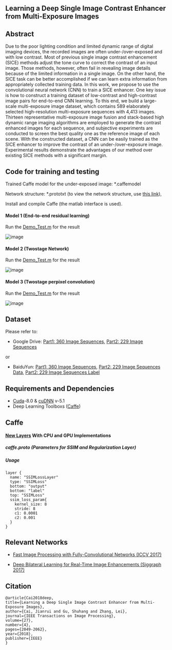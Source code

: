 ## Learning a Deep Single Image Contrast Enhancer from Multi-Exposure Images

## Abstract
Due to the poor lighting condition and limited dynamic range of digital imaging devices, the recorded images are often under-/over-exposed and with low contrast. Most of previous single image contrast enhancement (SICE) methods adjust the tone curve to correct the contrast of an input image. Those methods, however, often fail in revealing image details because of the limited information in a single image. On the other hand, the SICE task can be better accomplished if we can learn extra information from appropriately collected training data. In this work, we propose to use the convolutional neural network (CNN) to train a SICE enhancer. One key issue is how to construct a training dataset of low-contrast and high-contrast image pairs for end-to-end CNN learning. To this end, we build a large-scale multi-exposure image dataset, which contains 589 elaborately selected high-resolution multi-exposure sequences with 4,413 images. Thirteen representative multi-exposure image fusion and stack-based high dynamic range imaging algorithms are employed to generate the contrast enhanced images for each sequence, and subjective experiments are conducted to screen the best quality one as the reference image of each scene. With the constructed dataset, a CNN can be easily trained as the SICE enhancer to improve the contrast of an under-/over-exposure image. Experimental results demonstrate the advantages of our method over existing SICE methods with a significant margin.

## Code for training and testing

Trained Caffe model for the under-exposed image: *.caffemodel

Network structure: *.prototxt (to view the network structure, use [this link](http://ethereon.github.io/netscope/#/editor)),

Install and compile Caffe (the matlab interface is used). 

#### Model 1 (End-to-end residual learning)
Run the [Demo_Test.m](https://github.com/csjcai/SICE/blob/master/Model%201/Demo_Test.m) for the result

![image](https://github.com/csjcai/SICE/blob/master/Model%201/model1.bmp)

#### Model 2 (Twostage Network)
Run the [Demo_Test.m](https://github.com/csjcai/SICE/blob/master/Model%202/Demo_Test.m) for the result

![image](https://github.com/csjcai/SICE/blob/master/Model%202/model2.bmp)

#### Model 3 (Twostage perpixel convolution)
Run the [Demo_Test.m](https://github.com/csjcai/SICE/blob/master/Model%203/Demo_Test.m) for the result

![image](https://github.com/csjcai/SICE/blob/master/Model%203/model3.bmp)


## Dataset
Please refer to: 
* Google Drive: [Part1: 360 Image Sequences](https://goo.gl/gTGfLk), 
                [Part2: 229 Image Sequences](https://goo.gl/ciV2C5)

or

* BaiduYun: [Part1: 360 Image Sequences](https://pan.baidu.com/s/1kXotehL), [Part2: 229 Image Sequences Data](https://pan.baidu.com/s/1x1Dq9xef1dBTXXHcMjPAyA), [Part2: 229 Image Sequences Label](https://pan.baidu.com/s/1zZR5xU92q7UwcCJq-_9xmQ)

## Requirements and Dependencies
- [Cuda](https://developer.nvidia.com/cuda-toolkit-archive)-8.0 & [cuDNN](https://developer.nvidia.com/cudnn) v-5.1
- Deep Learning Toolboxs ([Caffe](https://github.com/BVLC/caffe))

## Caffe 
#### [New Layers](https://github.com/csjcai/SICE/tree/master/Layer) With CPU and GPU Implementations
##### caffe.proto (Parameters for SSIM and Regularization Layer)
##### Usage
```
layer {
  name: "SSIMLossLayer"
  type: "SSIMLoss"
  bottom: "output"
  bottom: "label"
  top: "SSIMLoss"
  ssim_loss_param{
    kernel_size: 8       
    stride: 8                
    c1: 0.0001              
    c2: 0.001                
  }
}
```


## Relevant Networks
- [Fast Image Processing with Fully-Convolutional Networks (ICCV 2017)](http://www.cqf.io/papers/Fast_Image_Processing_ICCV2017.pdf) 

- [Deep Bilateral Learning for Real-Time Image Enhancements (Siggraph 2017)](https://groups.csail.mit.edu/graphics/hdrnet/data/hdrnet.pdf)



## Citation

```
@article{Cai2018deep,
title={Learning a Deep Single Image Contrast Enhancer from Multi-Exposure Images}, 
author={Cai, Jianrui and Gu, Shuhang and Zhang, Lei},
journal={IEEE Transactions on Image Processing},
volume={27}, 
number={4}, 
pages={2049-2062}, 
year={2018}, 
publisher={IEEE}
}
```
